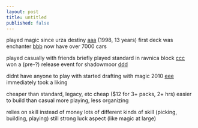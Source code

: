 ```yaml
---
layout: post
title: untitled
published: false
---
```


played magic since urza destiny [aaa] (1998, 13 years)
first deck was enchanter [bbb]
now have over 7000 cars

played casually with friends
briefly played standard in ravnica block [ccc]
won a (pre-?) release event for shadowmoor [ddd]

didnt have anyone to play with
started drafting with magic 2010 [eee]
immediately took a liking

cheaper than standard, legacy, etc
cheap ($12 for 3+ packs, 2+ hrs)
easier to build than casual
more playing, less organizing

relies on skill instead of money
lots of different kinds of skill (picking, building, playing)
still strong luck aspect (like magic at large)

[aaa]: http://en.wikipedia.org/wiki/Urza's_Destiny
[bbb]: http://www.wizards.com/magic/displaythemedeck.asp?set=urzasdestiny&decknum=1
[ccc]: http://en.wikipedia.org/wiki/Ravnica:_City_of_Guilds
[ddd]: http://en.wikipedia.org/wiki/Shadowmoor
[eee]: http://en.wikipedia.org/wiki/Magic_2010
